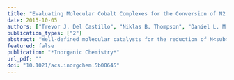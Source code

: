 ```yaml
---
title: "Evaluating Molecular Cobalt Complexes for the Conversion of N2 to NH3"
date: 2015-10-05
authors: ["Trevor J. Del Castillo", "Niklas B. Thompson", "Daniel L. M. Suess", "Gaël Ung", "Jonas C. Peters"]
publication_types: ["2"]
abstract: "Well-defined molecular catalysts for the reduction of N<sub>2</sub> to NH<sub>3</sub> with protons and electrons remain very rare despite decades of interest and are currently limited to systems featuring molybdenum or iron. This report details the synthesis of a molecular cobalt complex that generates superstoichiometric yields of NH<sub>3</sub> (>200% NH<sub>3</sub> per Co--N<sub>2</sub> precursor) via the direct reduction of N<sub>2</sub> with protons and electrons. While the NH<sub>3</sub> yields reported herein are modest by comparison to those of previously described iron and molybdenum systems, they intimate that other metals are likely to be viable as molecular N<sub>2</sub> reduction catalysts. Additionally, a comparison of the featured tris(phosphine)borane Co--N<sub>2</sub> complex with structurally related Co--N<sub>2</sub> and Fe--N<sub>2</sub> species shows how remarkably sensitive the N<sub>2</sub> reduction performance of potential precatalysts is. These studies enable consideration of the structural and electronic effects that are likely relevant to N<sub>2</sub> conversion activity, including the πbasicity, charge state, and geometric flexibility."
featured: false
publication: "*Inorganic Chemistry*"
url_pdf: ""
doi: "10.1021/acs.inorgchem.5b00645"
---
```


